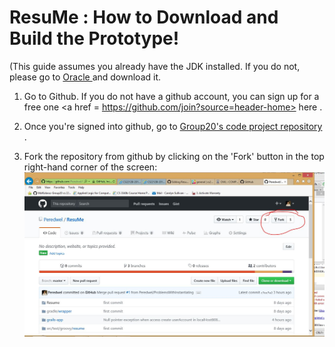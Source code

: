 # ResuMe : How to Download and Build the Prototype!

(This guide assumes you already have the JDK installed.  If you do not, please go to <a href = "http://www.oracle.com/technetwork/java/javase/downloads/jdk8-downloads-2133151.html"> Oracle </a> and download it.

1.  Go to Github.  If you do not have a github account, you can sign up for a free one <a href = https://github.com/join?source=header-home> here </a>.

2.  Once you're signed into github, go to <a href = https://github.com/Peredwel/ResuMe> Group20's code project repository </a> .  

3.  Fork the repository from github by clicking on the 'Fork' button in the top right-hand corner of the screen: <img src = "/Images/2212_Fork.JPG">

